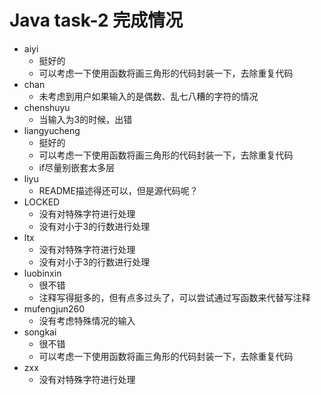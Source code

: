 # Java task-2 完成情况

* aiyi
	+ 挺好的  
	+ 可以考虑一下使用函数将画三角形的代码封装一下，去除重复代码
* chan
	+ 未考虑到用户如果输入的是偶数、乱七八糟的字符的情况
* chenshuyu
	+ 当输入为3的时候，出错
* liangyucheng
	+ 挺好的  
	+ 可以考虑一下使用函数将画三角形的代码封装一下，去除重复代码  
	+ if尽量别嵌套太多层
* liyu
	+ README描述得还可以，但是源代码呢？
* LOCKED
	+ 没有对特殊字符进行处理  
	+ 没有对小于3的行数进行处理
* ltx
	+ 没有对特殊字符进行处理  
	+ 没有对小于3的行数进行处理
* luobinxin
	+ 很不错  
	+ 注释写得挺多的，但有点多过头了，可以尝试通过写函数来代替写注释
* mufengjun260
	+ 没有考虑特殊情况的输入
* songkai
	+ 很不错  
	+ 可以考虑一下使用函数将画三角形的代码封装一下，去除重复代码  
* zxx
	+ 没有对特殊字符进行处理  